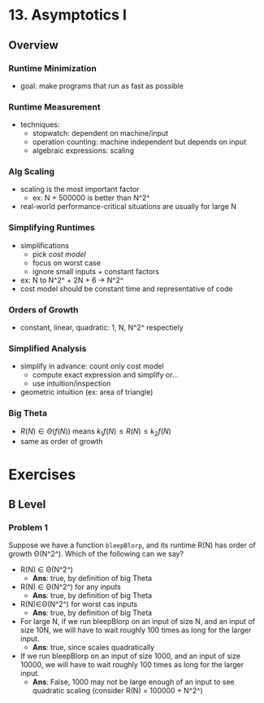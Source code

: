 # 13. Asymptotics I
## Overview
### Runtime Minimization
- goal: make programs that run as fast as possible
### Runtime Measurement
- techniques:
	- stopwatch: dependent on machine/input
	- operation counting: machine independent but depends on input
	- algebraic expressions: scaling
### Alg Scaling
- scaling is the most important factor
	- ex: N + 500000 is better than N^2^
- real-world performance-critical situations are usually for large N
### Simplifying Runtimes
- simplifications
	- pick *cost model*
	- focus on worst case
	- ignore small inputs + constant factors
- ex: N to N^2^ + 2N + 6 -> N^2^
- cost model should be constant time and representative of code
### Orders of Growth
- constant, linear, quadratic: 1, N, N^2^ respectiely
### Simplified Analysis
- simplify in advance: count only cost model
	- compute exact expression and simplify or...
	- use intuition/inspection
- geometric intuition (ex: area of triangle)
### Big Theta
- $R(N) \in \Theta(f(N))$ means $k_1f(N) \leq R(N) \leq k_2f(N)$
- same as order of growth
# Exercises
## B Level
### Problem 1
Suppose we have a function `bleepBlorp`, and its runtime R(N) has order of growth Θ(N^2^). Which of the following can we say?
-   R(N) ∈ Θ(N^2^)
	- **Ans**: true, by definition of big Theta
-   R(N) ∈ Θ(N^2^) for any inputs
	- **Ans**: true, by definition of big Theta
-   R(N)∈Θ(N^2^) for worst cas inputs
	- **Ans**: true, by definition of big Theta
-   For large N, if we run bleepBlorp on an input of size N, and an input of size 10N, we will have to wait roughly 100 times as long for the larger input.
	- **Ans**: true, since scales quadratically
-   If we run bleepBlorp on an input of size 1000, and an input of size 10000, we will have to wait roughly 100 times as long for the larger input.
	- **Ans**: False, 1000 may not be large enough of an input to see quadratic scaling (consider R(N) = 100000 + N^2^)
